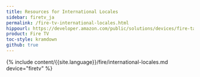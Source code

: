 ```yaml
---
title: Resources for International Locales
sidebar: firetv_ja
permalink: /fire-tv-international-locales.html
hippourl: https://developer.amazon.com/public/solutions/devices/fire-tablets/app-development/fire-tv-international-locales
product: Fire TV
toc-style: kramdown
github: true
---
```


{% include content/{{site.language}}/fire/international-locales.md device="firetv" %}
